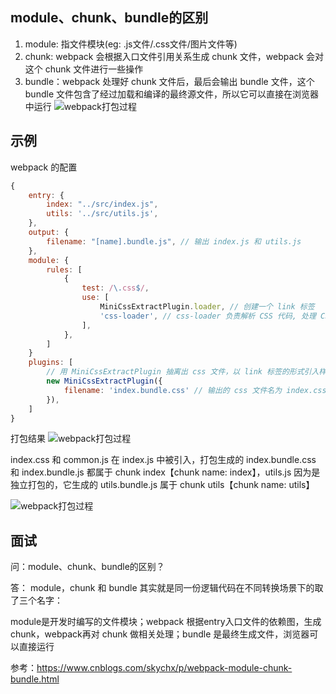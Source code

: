 
## module、chunk、bundle的区别
1. module: 指文件模块(eg: .js文件/.css文件/图片文件等)
2. chunk: webpack 会根据入口文件引用关系生成 chunk 文件，webpack 会对这个 chunk 文件进行一些操作
3. bundle：webpack 处理好 chunk 文件后，最后会输出 bundle 文件，这个 bundle 文件包含了经过加载和编译的最终源文件，所以它可以直接在浏览器中运行
![webpack打包过程](@assets/webpack/1.png)

## 示例
webpack 的配置
```javascript
{
    entry: {
        index: "../src/index.js",
        utils: '../src/utils.js',
    },
    output: {
        filename: "[name].bundle.js", // 输出 index.js 和 utils.js
    },
    module: {
        rules: [
            {
                test: /\.css$/,
                use: [
                    MiniCssExtractPlugin.loader, // 创建一个 link 标签
                    'css-loader', // css-loader 负责解析 CSS 代码, 处理 CSS 中的依赖
                ],
            },
        ]
    }
    plugins: [
        // 用 MiniCssExtractPlugin 抽离出 css 文件，以 link 标签的形式引入样式文件
        new MiniCssExtractPlugin({
            filename: 'index.bundle.css' // 输出的 css 文件名为 index.css
        }),
    ]
}
```
打包结果
![webpack打包过程](@assets/webpack/2.png)

index.css 和 common.js 在 index.js 中被引入，打包生成的 index.bundle.css 和 index.bundle.js 都属于 chunk index【chunk name: index】，utils.js 因为是独立打包的，它生成的 utils.bundle.js 属于 chunk utils【chunk name: utils】

![webpack打包过程](@assets/webpack/3.png)


## 面试
问：module、chunk、bundle的区别？

答：
module，chunk 和 bundle 其实就是同一份逻辑代码在不同转换场景下的取了三个名字：

module是开发时编写的文件模块；webpack 根据entry入口文件的依赖图，生成chunk，webpack再对 chunk 做相关处理；bundle 是最终生成文件，浏览器可以直接运行

参考：https://www.cnblogs.com/skychx/p/webpack-module-chunk-bundle.html